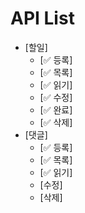 # API List

- [할일]
  - [✅ 등록]
  - [✅ 목록]
  - [✅ 읽기]
  - [✅ 수정]
  - [✅ 완료]
  - [✅ 삭제]
- [댓글]
  - [✅ 등록]
  - [✅ 목록]
  - [✅ 읽기]
  - [수정]
  - [삭제]
